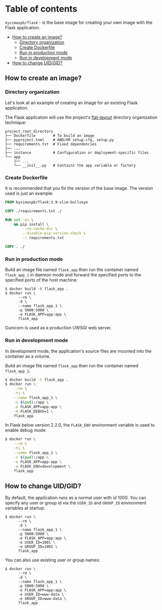 # Table of contents

`kyzimaspb/flask` - is the base image for creating your own image with the Flask application.

- [How to create an image?](#how-to-create-an-image)
  - [Directory organization](#directory-organization) 
  - [Create Dockerfile](#create-dockerfile)
  - [Run in production mode](#run-in-production-mode)
  - [Run in development mode](#run-in-development-mode)
- [How to change UID/GID?](#how-to-change-uidgid)


## How to create an image?

### Directory organization

Let's look at an example of creating an image for an existing Flask application.

The Flask application will use the project's [flat-layout][1] directory organization technique:

```
project_root_directory
├── Dockerfile        # To build an image
├── pyproject.toml    # AND/OR setup.cfg, setup.py
├── requirements.txt  # Fixed dependencies
├── ...
├── instance          # Configuration or deployment-specific files
└── app
    ├── ...
    └── __init__.py   # Contains the app variable or factory
```

### Create Dockerfile

It is recommended that you fix the version of the base image.
The version used is just an example:

```dockerfile
FROM kyzimaspb/flask:3.9-slim-bullseye

COPY ./requirements.txt ./

RUN set -ex \
    && pip install \
        --no-cache-dir \
        --disable-pip-version-check \
        -r requirements.txt

COPY . ./
```

### Run in production mode

Build an image file named `flask_app`
then run the container named `flask_app_1` in daemon mode
and forward the specified ports
to the specified ports of the host machine:

```shell
$ docker build -t flask_app .
$ docker run \
      --rm \
      -d \
      --name flask_app_1 \
      -p 5000:5000 \
      -e FLASK_APP=app:app \
      flask_app
```

Gunicorn is used as a production UWSGI web server.

### Run in development mode

In development mode, the application's source files are mounted into the container as a volume.

Build an image file named `flask_app` then run the container named `flask_app_1`:

```bash
$ docker build -t flask_app .
$ docker run \
    --rm \
    -ti \
    --name flask_app_1 \
    -v $(pwd):/app \
    -e FLASK_APP=app:app \
    -e FLASK_DEBUG=1 \
    flask_app
```

In Flask below version 2.2.0, the `FLASK_ENV` environment variable is used to enable debug mode:

```bash
$ docker run \
    --rm \
    -ti \
    --name flask_app_1 \
    -v $(pwd):/app \
    -e FLASK_APP=app:app \
    -e FLASK_ENV=development \
    flask_app
```


## How to change UID/GID?

By default, the application runs as a normal user with id 1000.
You can specify any user or group id
via the `USER_ID` and `GROUP_ID` environment variables at startup:

```shell
$ docker run \
      --rm \
      -d \
      --name flask_app_1 \
      -p 5000:5000 \
      -e FLASK_APP=app:app \
      -e USER_ID=1001 \
      -e GROUP_ID=1001 \
      flask_app
```

You can also use existing user or group names:

```shell
$ docker run \
      --rm \
      -d \
      --name flask_app_1 \
      -p 5000:5000 \
      -e FLASK_APP=app:app \
      -e USER_ID=www-data \
      -e GROUP_ID=www-data \
      flask_app
```


[1]: <https://setuptools.pypa.io/en/latest/userguide/package_discovery.html#flat-layout> "flat-layout"
[2]: <https://setuptools.pypa.io/en/latest/userguide/package_discovery.html#src-layout> "src-layout"
